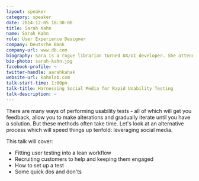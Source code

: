 ```yaml
---
layout: speaker
category: speaker
date: 2014-12-05 18:30:00
title: Sarah Kahn
name: Sarah Kahn
role: User Experience Designer
company: Deutsche Bank
company-url: www.db.com
biography: Sara is a rogue librarian turned UX/UI developer. She attended grad school at the School of Information and Library Science at UNC-Chapel Hill. She co-organizes Refresh the Triangle and is the Co-leader for Girl Develop It RDU.
bio-photo: sarah-kahn.jpg
facebook-profile: ~
twitter-handle: aarahkahak
website-url: kahnlab.com
talk-start-time: 1:00pm
talk-title: Harnessing Social Media for Rapid Usability Testing
talk-description: ~
---
```


There are many ways of performing usability tests - all of which will get you feedback, allow you to make alterations and gradually iterate until you have a solution. But these methods often take time. Let's look at an alternative process which will speed things up tenfold: leveraging social media.

This talk will cover:

- Fitting user testing into a lean workflow
- Recruiting customers to help and keeping them engaged
- How to set up a test
- Some quick dos and don'ts
